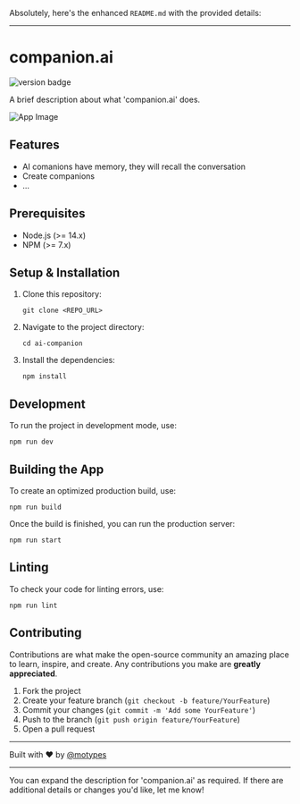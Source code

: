 Absolutely, here's the enhanced `README.md` with the provided details:

---

# companion.ai

![version badge](https://img.shields.io/badge/version-0.1.0-blue)

A brief description about what 'companion.ai' does.

![App Image](https://user-images.githubusercontent.com/10572843/263591125-91343d92-6b5d-4d13-bc1a-558ca970bdba.png)

## Features

- AI comanions have memory, they will recall the conversation
- Create companions
- ...

## Prerequisites

- Node.js (>= 14.x)
- NPM (>= 7.x)

## Setup & Installation

1. Clone this repository:
   ```
   git clone <REPO_URL>
   ```

2. Navigate to the project directory:
   ```
   cd ai-companion
   ```

3. Install the dependencies:
   ```
   npm install
   ```

## Development

To run the project in development mode, use:

```
npm run dev
```

## Building the App

To create an optimized production build, use:

```
npm run build
```

Once the build is finished, you can run the production server:

```
npm run start
```

## Linting

To check your code for linting errors, use:

```
npm run lint
```

## Contributing

Contributions are what make the open-source community an amazing place to learn, inspire, and create. Any contributions you make are **greatly appreciated**.

1. Fork the project
2. Create your feature branch (`git checkout -b feature/YourFeature`)
3. Commit your changes (`git commit -m 'Add some YourFeature'`)
4. Push to the branch (`git push origin feature/YourFeature`)
5. Open a pull request

---

Built with :heart: by [@motypes](https://twitter.com/motypes)

---

You can expand the description for 'companion.ai' as required. If there are additional details or changes you'd like, let me know!